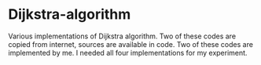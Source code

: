 # Dijkstra-algorithm
Various implementations of Dijkstra algorithm. Two of these codes are copied from internet, sources are available in code. Two of these codes are implemented by me. I needed all four implementations for my experiment.
